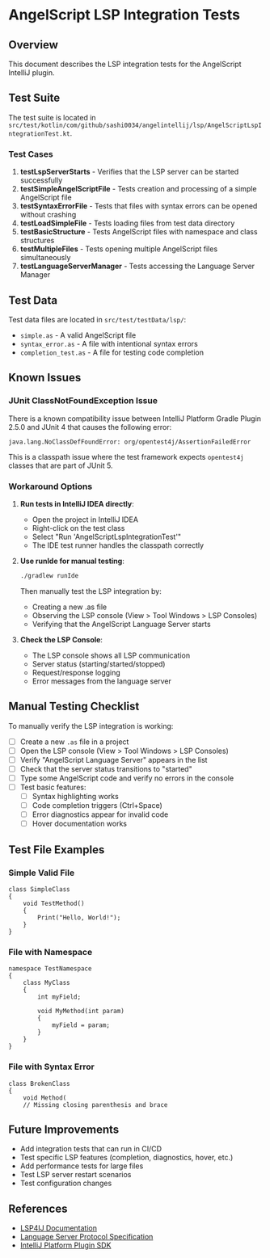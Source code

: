 # AngelScript LSP Integration Tests

## Overview

This document describes the LSP integration tests for the AngelScript IntelliJ plugin.

## Test Suite

The test suite is located in `src/test/kotlin/com/github/sashi0034/angelintellij/lsp/AngelScriptLspIntegrationTest.kt`.

### Test Cases

1. **testLspServerStarts** - Verifies that the LSP server can be started successfully
2. **testSimpleAngelScriptFile** - Tests creation and processing of a simple AngelScript file
3. **testSyntaxErrorFile** - Tests that files with syntax errors can be opened without crashing
4. **testLoadSimpleFile** - Tests loading files from test data directory
5. **testBasicStructure** - Tests AngelScript files with namespace and class structures
6. **testMultipleFiles** - Tests opening multiple AngelScript files simultaneously
7. **testLanguageServerManager** - Tests accessing the Language Server Manager

## Test Data

Test data files are located in `src/test/testData/lsp/`:

- `simple.as` - A valid AngelScript file
- `syntax_error.as` - A file with intentional syntax errors
- `completion_test.as` - A file for testing code completion

## Known Issues

### JUnit ClassNotFoundException Issue

There is a known compatibility issue between IntelliJ Platform Gradle Plugin 2.5.0 and JUnit 4 that causes the following error:

```
java.lang.NoClassDefFoundError: org/opentest4j/AssertionFailedError
```

This is a classpath issue where the test framework expects `opentest4j` classes that are part of JUnit 5.

### Workaround Options

1. **Run tests in IntelliJ IDEA directly**:
   - Open the project in IntelliJ IDEA
   - Right-click on the test class
   - Select "Run 'AngelScriptLspIntegrationTest'"
   - The IDE test runner handles the classpath correctly

2. **Use runIde for manual testing**:
   ```bash
   ./gradlew runIde
   ```
   Then manually test the LSP integration by:
   - Creating a new .as file
   - Observing the LSP console (View > Tool Windows > LSP Consoles)
   - Verifying that the AngelScript Language Server starts

3. **Check the LSP Console**:
   - The LSP console shows all LSP communication
   - Server status (starting/started/stopped)
   - Request/response logging
   - Error messages from the language server

## Manual Testing Checklist

To manually verify the LSP integration is working:

- [ ] Create a new `.as` file in a project
- [ ] Open the LSP console (View > Tool Windows > LSP Consoles)
- [ ] Verify "AngelScript Language Server" appears in the list
- [ ] Check that the server status transitions to "started"
- [ ] Type some AngelScript code and verify no errors in the console
- [ ] Test basic features:
  - [ ] Syntax highlighting works
  - [ ] Code completion triggers (Ctrl+Space)
  - [ ] Error diagnostics appear for invalid code
  - [ ] Hover documentation works

## Test File Examples

### Simple Valid File
```angelscript
class SimpleClass
{
    void TestMethod()
    {
        Print("Hello, World!");
    }
}
```

### File with Namespace
```angelscript
namespace TestNamespace
{
    class MyClass
    {
        int myField;
        
        void MyMethod(int param)
        {
            myField = param;
        }
    }
}
```

### File with Syntax Error
```angelscript
class BrokenClass
{
    void Method(
    // Missing closing parenthesis and brace
```

## Future Improvements

- Add integration tests that can run in CI/CD
- Test specific LSP features (completion, diagnostics, hover, etc.)
- Add performance tests for large files
- Test LSP server restart scenarios
- Test configuration changes

## References

- [LSP4IJ Documentation](https://github.com/redhat-developer/lsp4ij)
- [Language Server Protocol Specification](https://microsoft.github.io/language-server-protocol/)
- [IntelliJ Platform Plugin SDK](https://plugins.jetbrains.com/docs/intellij/welcome.html)
